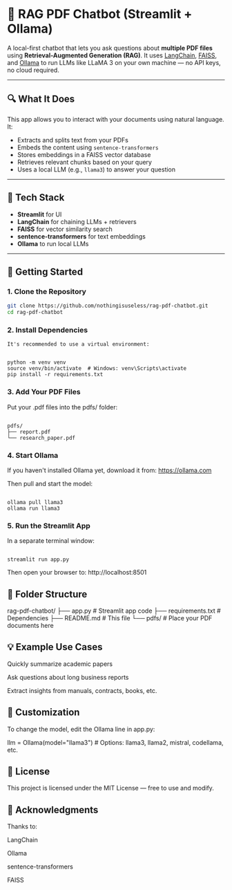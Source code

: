 # 🤖 RAG PDF Chatbot (Streamlit + Ollama)

A local-first chatbot that lets you ask questions about **multiple PDF files** using **Retrieval-Augmented Generation (RAG)**. It uses [LangChain](https://www.langchain.com/), [FAISS](https://github.com/facebookresearch/faiss), and [Ollama](https://ollama.com/) to run LLMs like LLaMA 3 on your own machine — no API keys, no cloud required.

---

## 🔍 What It Does

This app allows you to interact with your documents using natural language. It:
- Extracts and splits text from your PDFs
- Embeds the content using `sentence-transformers`
- Stores embeddings in a FAISS vector database
- Retrieves relevant chunks based on your query
- Uses a local LLM (e.g., `llama3`) to answer your question

---

## 🧰 Tech Stack

- **Streamlit** for UI
- **LangChain** for chaining LLMs + retrievers
- **FAISS** for vector similarity search
- **sentence-transformers** for text embeddings
- **Ollama** to run local LLMs

---

## 🚀 Getting Started

### 1. Clone the Repository

```bash
git clone https://github.com/nothingisuseless/rag-pdf-chatbot.git
cd rag-pdf-chatbot
```

### 2. Install Dependencies
```
It's recommended to use a virtual environment:


python -m venv venv
source venv/bin/activate  # Windows: venv\Scripts\activate
pip install -r requirements.txt
```

### 3. Add Your PDF Files

Put your .pdf files into the pdfs/ folder:
```

pdfs/
├── report.pdf
└── research_paper.pdf
```

### 4. Start Ollama
If you haven't installed Ollama yet, download it from: https://ollama.com

Then pull and start the model:
```

ollama pull llama3
ollama run llama3
```
### 5. Run the Streamlit App
In a separate terminal window:
```

streamlit run app.py
```
Then open your browser to: http://localhost:8501

## 🧩 Folder Structure


rag-pdf-chatbot/
├── app.py              # Streamlit app code
├── requirements.txt    # Dependencies
├── README.md           # This file
└── pdfs/               # Place your PDF documents here


## 💡 Example Use Cases
Quickly summarize academic papers

Ask questions about long business reports

Extract insights from manuals, contracts, books, etc.

## 🧠 Customization
To change the model, edit the Ollama line in app.py:


llm = Ollama(model="llama3")  # Options: llama3, llama2, mistral, codellama, etc.

## 📜 License
This project is licensed under the MIT License — free to use and modify.

## 🙌 Acknowledgments
Thanks to:

LangChain

Ollama

sentence-transformers

FAISS

